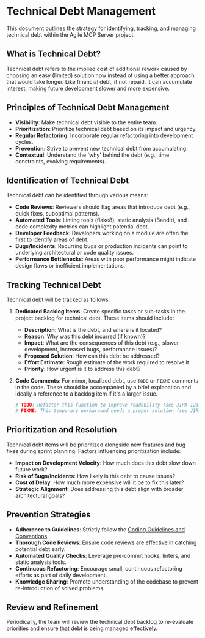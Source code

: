 # Technical Debt Management

This document outlines the strategy for identifying, tracking, and managing technical debt within the Agile MCP Server project.

## What is Technical Debt?

Technical debt refers to the implied cost of additional rework caused by choosing an easy (limited) solution now instead of using a better approach that would take longer. Like financial debt, if not repaid, it can accumulate interest, making future development slower and more expensive.

## Principles of Technical Debt Management

*   **Visibility**: Make technical debt visible to the entire team.
*   **Prioritization**: Prioritize technical debt based on its impact and urgency.
*   **Regular Refactoring**: Incorporate regular refactoring into development cycles.
*   **Prevention**: Strive to prevent new technical debt from accumulating.
*   **Contextual**: Understand the 'why' behind the debt (e.g., time constraints, evolving requirements).

## Identification of Technical Debt

Technical debt can be identified through various means:

*   **Code Reviews**: Reviewers should flag areas that introduce debt (e.g., quick fixes, suboptimal patterns).
*   **Automated Tools**: Linting tools (flake8), static analysis (Bandit), and code complexity metrics can highlight potential debt.
*   **Developer Feedback**: Developers working on a module are often the first to identify areas of debt.
*   **Bugs/Incidents**: Recurring bugs or production incidents can point to underlying architectural or code quality issues.
*   **Performance Bottlenecks**: Areas with poor performance might indicate design flaws or inefficient implementations.

## Tracking Technical Debt

Technical debt will be tracked as follows:

1.  **Dedicated Backlog Items**: Create specific tasks or sub-tasks in the project backlog for technical debt. These items should include:
    *   **Description**: What is the debt, and where is it located?
    *   **Reason**: Why was this debt incurred (if known)?
    *   **Impact**: What are the consequences of this debt (e.g., slower development, increased bugs, performance issues)?
    *   **Proposed Solution**: How can this debt be addressed?
    *   **Effort Estimate**: Rough estimate of the work required to resolve it.
    *   **Priority**: How urgent is it to address this debt?

2.  **Code Comments**: For minor, localized debt, use `TODO` or `FIXME` comments in the code. These should be accompanied by a brief explanation and ideally a reference to a backlog item if it's a larger issue.

    ```python
    # TODO: Refactor this function to improve readability (see JIRA-123)
    # FIXME: This temporary workaround needs a proper solution (see JIRA-456)
    ```

## Prioritization and Resolution

Technical debt items will be prioritized alongside new features and bug fixes during sprint planning. Factors influencing prioritization include:

*   **Impact on Development Velocity**: How much does this debt slow down future work?
*   **Risk of Bugs/Incidents**: How likely is this debt to cause issues?
*   **Cost of Delay**: How much more expensive will it be to fix this later?
*   **Strategic Alignment**: Does addressing this debt align with broader architectural goals?

## Prevention Strategies

*   **Adherence to Guidelines**: Strictly follow the [Coding Guidelines and Conventions](coding_guidelines.md).
*   **Thorough Code Reviews**: Ensure code reviews are effective in catching potential debt early.
*   **Automated Quality Checks**: Leverage pre-commit hooks, linters, and static analysis tools.
*   **Continuous Refactoring**: Encourage small, continuous refactoring efforts as part of daily development.
*   **Knowledge Sharing**: Promote understanding of the codebase to prevent re-introduction of solved problems.

## Review and Refinement

Periodically, the team will review the technical debt backlog to re-evaluate priorities and ensure that debt is being managed effectively.
